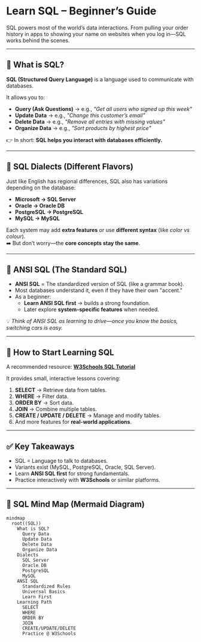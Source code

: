 # Learn SQL – Beginner’s Guide

SQL powers most of the world’s data interactions. From pulling your order history in apps to showing your name on websites when you log in—SQL works behind the scenes.

---

## 📌 What is SQL?
**SQL (Structured Query Language)** is a language used to communicate with databases.  

It allows you to:
- **Query (Ask Questions)** → e.g., *"Get all users who signed up this week"*
- **Update Data** → e.g., *"Change this customer’s email"*
- **Delete Data** → e.g., *"Remove all entries with missing values"*
- **Organize Data** → e.g., *"Sort products by highest price"*

👉 In short: **SQL helps you interact with databases efficiently.**

---

## 📌 SQL Dialects (Different Flavors)
Just like English has regional differences, SQL also has variations depending on the database:

- **Microsoft → SQL Server**
- **Oracle → Oracle DB**
- **PostgreSQL → PostgreSQL**
- **MySQL → MySQL**

Each system may add **extra features** or use **different syntax** (like *color vs colour*).  
➡️ But don’t worry—the **core concepts stay the same**.

---

## 📌 ANSI SQL (The Standard SQL)
- **ANSI SQL** = The standardized version of SQL (like a grammar book).  
- Most databases understand it, even if they have their own "accent."  
- As a beginner:
  - **Learn ANSI SQL first** → builds a strong foundation.
  - Later explore **system-specific features** when needed.

💡 *Think of ANSI SQL as learning to drive—once you know the basics, switching cars is easy.*

---

## 📌 How to Start Learning SQL
A recommended resource: **[W3Schools SQL Tutorial](https://www.w3schools.com/sql/)**  

It provides small, interactive lessons covering:
1. **SELECT** → Retrieve data from tables.
2. **WHERE** → Filter data.
3. **ORDER BY** → Sort data.
4. **JOIN** → Combine multiple tables.
5. **CREATE / UPDATE / DELETE** → Manage and modify tables.
6. And more features for **real-world applications**.

---

## ✅ Key Takeaways
- SQL = Language to talk to databases.
- Variants exist (MySQL, PostgreSQL, Oracle, SQL Server).
- Learn **ANSI SQL first** for strong fundamentals.
- Practice interactively with **W3Schools** or similar platforms.

---

## 🧠 SQL Mind Map (Mermaid Diagram)

```mermaid
mindmap
  root((SQL))
    What is SQL?
      Query Data
      Update Data
      Delete Data
      Organize Data
    Dialects
      SQL Server
      Oracle DB
      PostgreSQL
      MySQL
    ANSI SQL
      Standardized Rules
      Universal Basics
      Learn First
    Learning Path
      SELECT
      WHERE
      ORDER BY
      JOIN
      CREATE/UPDATE/DELETE
      Practice @ W3Schools
```
